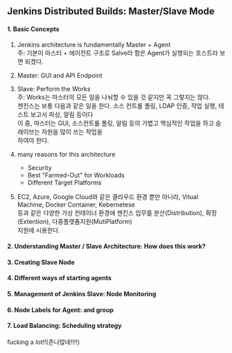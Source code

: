 ## Jenkins Distributed Builds: Master/Slave Mode

#### 1. Basic Concepts

1. Jenkins architecture is fundamentally Master + Agent  
   주: 기본이 마스터 + 에이전트 구조로 Salve라 함은 Agent가 실행되는 호스트라 보면 되겠다.  

2. Master: GUI and API Endpoint

3. Slave: Perform the Works  
   주: Works는 마스터의 모든 일을 나눠할 수 있을 것 같지만 꼭 그렇지는 않다.   
      젠킨스는 보통 다음과 같은 일을 한다. 소스 컨트롤 폴링, LDAP 인증, 작업 실행, 테스트 보고서 파싱, 알림 등이다   
      이 중, 마스터는 GUI, 소스컨트롤 폴링, 알림 등의 가볍고 핵심적인 작업을 하고 슬래이브는 자원을 많이 쓰는 작업을  
      하여야 한다.
         
4. many reasons for this architecture
   + Security
   + Best "Farmed-Out" for Workloads
   + Different Target Platforms

5. EC2, Azure, Google Cloud와 같은 클라우드 환경 뿐만 아니라, Vitual Machine, Docker Container, Kebernetese  
   등과 같은 다양한 가상 컨테이너 환경에  젠킨스 업무를 분산(Distribution), 확장(Extention), 다중플랫폼지원(MutiPlatform)  
   지원에 시용한다.  

#### 2. Understanding Master / Slave Architecture: How does this work?   

#### 3. Creating Slave Node

#### 4. Different ways of starting agents

#### 5. Management of Jenkins Slave: Node Monitoring

#### 6. Node Labels for Agent: and group

#### 7. Load Balancing: Scheduling strategy

fucking a lot!!(존나많네!!!!)
 


   
  

     